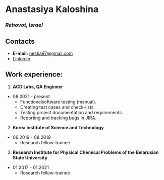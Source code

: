 # Anastasiya Kaloshina
### *Rehovot, Israel*
## Contacts
- **E-mail:** nestia97@gmail.com
- [Linkedin](https://www.linkedin.com/in/a-kaloshina/)

## Work experience:
1. **ACD Labs, QA Engineer**
  - 08.2021 - present
    - Functionalsoftware testing (manual).
    - Creating test cases and check-lists.
    - Testing project documentation and requirements.
    - Reporting and tracking bugs in JIRA.
2. **Korea Institute of Science and Technology**
  - 06.2019 - 08.2019
    - Research fellow-trainee
3. **Research Institute for Physical Chemical Problems of the Belarusian State University**
  - 01.2017 - 01.2021
    - Research fellow-trainee